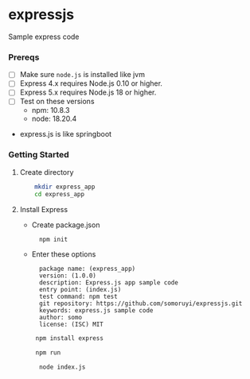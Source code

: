 # expressjs
Sample express code

### Prereqs
- [ ] Make sure `node.js` is installed like jvm
- [ ] Express 4.x requires Node.js 0.10 or higher.
- [ ] Express 5.x requires Node.js 18 or higher.
- [ ] Test on these versions
  - npm: 10.8.3  
  - node: 18.20.4
- express.js is like springboot

### Getting Started
1. Create directory
    ```bash
        mkdir express_app
        cd express_app
    ```

2. Install Express
   - Create package.json
     ```bash
       npm init
     ```
   - Enter these options
     ```text
       package name: (express_app)
       version: (1.0.0)
       description: Express.js app sample code
       entry point: (index.js)
       test command: npm test
       git repository: https://github.com/somoruyi/expressjs.git
       keywords: express.js sample code
       author: somo
       license: (ISC) MIT
     ```
     ```bash
      npm install express
     ```
     ```bash
      npm run
     ```
     ```bash
       node index.js
     ```

